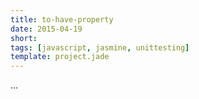 ```yaml
---
title: to-have-property
date: 2015-04-19
short:
tags: [javascript, jasmine, unittesting]
template: project.jade
---
```


...
